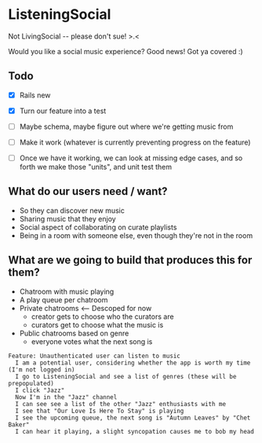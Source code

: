 ListeningSocial
===============

Not LivingSocial -- please don't sue! >.<

Would you like a social music experience? Good news! Got ya covered :)


Todo
----

- [x] Rails new
- [x] Turn our feature into a test
- [ ] Maybe schema, maybe figure out where we're getting music from
- [ ] Make it work (whatever is currently preventing progress on the feature)
- [ ] Once we have it working, we can look at missing edge cases, and so forth we make those "units", and unit test them



What do our users need / want?
------------------------------

* So they can discover new music
* Sharing music that they enjoy
* Social aspect of collaborating on curate playlists
* Being in a room with someone else, even though they're not in the room

What are we going to build that produces this for them?
-------------------------------------------------------

* Chatroom with music playing
* A play queue per chatroom
* Private chatrooms <-- Descoped for now
  * creator gets to choose who the curators are
  * curators get to choose what the music is
* Public chatrooms based on genre
  * everyone votes what the next song is


```
Feature: Unauthenticated user can listen to music
  I am a potential user, considering whether the app is worth my time (I'm not logged in)
  I go to ListeningSocial and see a list of genres (these will be prepopulated)
  I click "Jazz"
  Now I'm in the "Jazz" channel
  I can see see a list of the other "Jazz" enthusiasts with me
  I see that "Our Love Is Here To Stay" is playing
  I see the upcoming queue, the next song is "Autumn Leaves" by "Chet Baker"
  I can hear it playing, a slight syncopation causes me to bob my head
```

